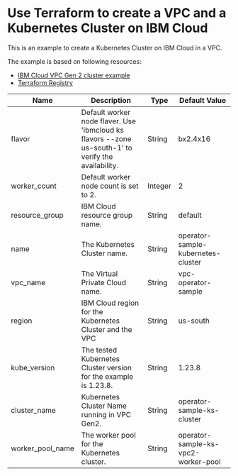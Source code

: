 # Use Terraform to create a VPC and a Kubernetes Cluster on IBM Cloud

This is an example to create a Kubernetes Cluster on IBM Cloud in a VPC.

The example is based on following resources:

* [IBM Cloud VPC Gen 2 cluster example](https://github.com/IBM-Cloud/terraform-provider-ibm/tree/master/examples/ibm-cluster/vpc-gen2-cluster)
* [Terraform Registry](https://registry.terraform.io/providers/IBM-Cloud/ibm/latest/docs/resources/container_vpc_cluster)


| Name | Description | Type | Default Value |
| --- | --- | --- | --- |
| flavor | Default worker node flaver. Use 'ibmcloud ks flavors --zone us-south-1' to verify the availability. | String | bx2.4x16 |
| worker_count | Default worker node count is set to 2. | Integer | 2 |
| resource_group | IBM Cloud resource group name. | String | default |
| name | The Kubernetes Cluster name. | String | operator-sample-kubernetes-cluster |
| vpc_name | The Virtual Private Cloud name. | String | vpc-operator-sample |
| region | IBM Cloud region for the Kubernetes Cluster and the VPC | String | us-south |
| kube_version | The tested Kubernetes Cluster version for the example is 1.23.8. | String | 1.23.8 |
| cluster_name | Kubernetes Cluster Name running in VPC Gen2. | String | operator-sample-ks-cluster |
| worker_pool_name | The worker pool for the Kubernetes cluster. | String | operator-sample-ks-vpc2-worker-pool |
